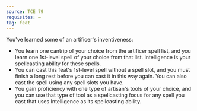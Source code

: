```yaml
---
source: TCE 79
requisites: —
tag: feat
---
```


You've learned some of an artificer's inventiveness:

- You learn one cantrip of your choice from the artificer spell list, and you learn one 1st-level spell of your choice from that list. Intelligence is your spellcasting ability for these spells.
- You can cast this feat's 1st-level spell without a spell slot, and you must finish a long rest before you can cast it in this way again. You can also cast the spell using any spell slots you have.
- You gain proficiency with one type of artisan's tools of your choice, and you can use that type of tool as a spellcasting focus for any spell you cast that uses Intelligence as its spellcasting ability.

